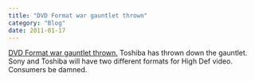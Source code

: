 ```yaml
---
title: "DVD Format war gauntlet thrown"
category: "Blog"
date: 2011-01-17
---
```



[DVD Format war gauntlet thrown.](http://sfgate.com/cgi-bin/article.cgi?f=/news/archive/2005/08/23/financial/f083131D74.DTL&type=business) Toshiba has thrown down the gauntlet. Sony and Toshiba will have two different formats for High Def video. Consumers be damned.